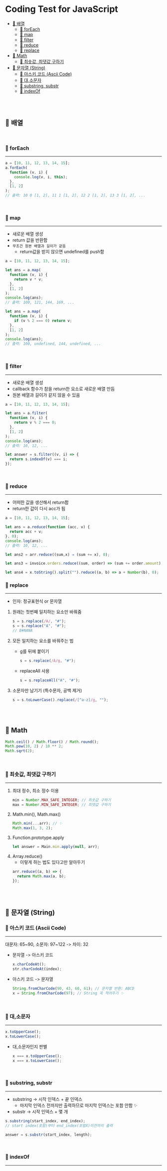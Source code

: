 <h1>Coding Test for JavaScript</h1>

- [🌈 배열](#-배열)
  - [💫 forEach](#-foreach)
  - [💫 map](#-map)
  - [💫 filter](#-filter)
  - [💫 reduce](#-reduce)
  - [💫 replace](#-replace)
- [🌈 Math](#-math)
  - [💫 최솟값, 최댓값 구하기](#-최솟값-최댓값-구하기)
- [🌈 문자열 (String)](#-문자열-string)
  - [💫 아스키 코드 (Ascii Code)](#아스키-코드-ascii-code)
  - [💫 대,소문자](#-대소문자)
  - [💫 substring, substr](#-substring-substr)
  - [💫 indexOf](#-indexof)

<br />
<br />

## 🌈 배열

<br />

### 💫 forEach

---

```js
a = [10, 11, 12, 13, 14, 15];
a.forEach(
  function (v, i) {
    console.log(v, i, this);
  },
  [1, 2]
);
// 출력: 10 0 [1, 2], 11 1 [1, 2], 12 2 [1, 2], 13 3 [1, 2], ...
```

<br />

### 💫 map

---

- 새로운 배열 생성
- return 값을 반환함
- `무조건 원본 배열과 길이가 같음`
  - return값을 받지 않으면 undefined를 push함

```js
a = [10, 11, 12, 13, 14, 15];

let ans = a.map(
  function (v, i) {
    return v * v;
  },
  [1, 2]
);
console.log(ans);
// 출력: 100, 121, 144, 169, ...

let ans = a.map(
  function (v, i) {
    if (v % 2 === 0) return v;
  },
  [1, 2]
);
console.log(ans);
// 출력: 100, undefined, 144, undefined, ...
```

<br />

### 💫 filter

---

- 새로운 배열 생성
- callback 함수가 참을 return한 요소로 새로운 배열 만듬
- 원본 배열과 길이가 같지 않을 수 있음

```js
a = [10, 11, 12, 13, 14, 15];

let ans = a.filter(
  function (v, i) {
    return v % 2 === 0;
  },
  [1, 2]
);
console.log(ans);
// 출력: 10, 12, ...

let answer = s.filter((v, i) => {
  return s.indexOf(v) === i;
});
```

<br />

### 💫 reduce

---

- 어떠한 값을 생산해서 return함
- return한 값이 다시 acc가 됨

```js
a = [10, 11, 12, 13, 14, 15];

let ans = a.reduce(function (acc, v) {
  return acc + v;
}, 0);
console.log(ans);
// 출력: 10, 12, ...

let ans2 = arr.reduce((sum,x) ⇒ (sum += x), 0);

let ans3 = invoice.orders.reduce((sum, order) => (sum += order.amount), 0);

let ans4 = x.toString().split("").reduce((a, b) => a + Number(b), 0);
```

### 💫 replace

---

- 인자: 정규표현식 or 문자열

1. 원래는 첫번째 일치하는 요소만 바꿔줌

   ```jsx
   s = s.replace(/A/, "#");
   s = s.replace("A", "#");
   // B#NANA
   ```

2. 모든 일치하는 요소를 바꿔주는 법

   - g를 뒤에 붙이기

     ```jsx
     s = s.replace(/A/g, "#");
     ```

   - replaceAll 사용

     ```jsx
     s = s.replaceAll("A", "#");
     ```

3. 소문자만 남기기 (특수문자, 공백 제거)

   ```jsx
   s = s.toLowerCase().replace(/[^a-z]/g, "");
   ```

<br />
<br />

## 🌈 Math

```js
Math.ceil() / Math.floor() / Math.round();
Math.pow(10, 2) / 10 ** 2;
Math.sqrt(2);
```

<br />

### 💫 최솟값, 최댓값 구하기

---

1. 최대 정수, 최소 정수 이용
   ```js
   min = Number.MAX_SAFE_INTEGER; // 최솟값 구하기
   max = Number.MIN_SAFE_INTEGER; // 최댓값 구하기
   ```
2. Math.min(), Math.max()
   ```js
   Math.min(...arr); // ✨
   Math.max(1, 3, 2);
   ```
3. Function.prototype.apply
   ```js
   let answer = Main.min.apply(null, arr);
   ```
4. Array.reduce()
   - 이렇게 하는 법도 있다고만 알아두기
   ```js
   arr.reduce((a, b) => {
     return Math.max(a, b);
   });
   ```

<br />
<br />

## 🌈 문자열 (String)

### 💫 아스키 코드 (Ascii Code)

---

대문자: 65~90, 소문자: 97~122 -> 차이: 32

- 문자열 -> 아스키 코드
  ```js
  x.charCodeAt();
  str.charCodeAt(index);
  ```
- 아스키 코드 -> 문자열
  ```js
  String.fromCharCode(90, 43, 60, 61); // 문자열 반환: ABCD
  x = String.fromCharCode(97); // String 꼭 적어주기 ✨
  ```

<br/>

### 💫 대,소문자

---

```js
x.toUpperCase();
x.toLowerCase();
```

- 대,소문자인지 판별
  ```js
  x === x.toUpperCase();
  x === x.toLowerCase();
  ```

<br />

### 💫 substring, substr

---

- substring → 시작 인덱스 + 끝 인덱스
  - 마지막 인덱스 전까지만 출력하므로 마지막 인덱스는 포함 안함 ✨
- substr → 시작 인덱스 + 몇 개

```js
s.substring(start_index, end_index);
// start index(포함)부터 end_index(포함X)이전까지 출력

answer = s.substr(start_index, length);
```

<br />

### 💫 indexOf

---

